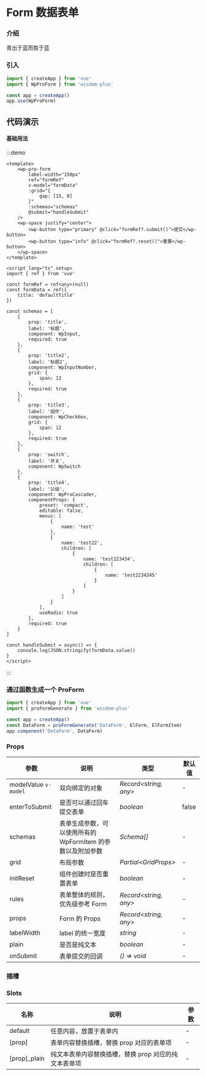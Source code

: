 <script lang="ts" setup>
import { WpInput, WpCheckbox, WpInputNumber, WpProCascader, WpSwitch } from '@wisdom-plus/components'
</script>

# Form 数据表单

### 介绍

青出于蓝而胜于蓝

### 引入

```js
import { createApp } from 'vue'
import { WpProForm } from 'wisdom-plus'

const app = createApp()
app.use(WpProForm)
```

## 代码演示

#### 基础用法

:::demo
```vue
<template>
    <wp-pro-form
        label-width="150px"
        ref="formRef"
        v-model="formData"
        :grid="{
            gap: [15, 0]
        }"
        :schemas="schemas"
        @submit="handleSubmit"
    />
    <wp-space justify="center">
        <wp-button type="primary" @click="formRef?.submit()">提交</wp-button>
        <wp-button type="info" @click="formRef?.reset()">重置</wp-button>
    </wp-space>
</template>

<script lang="ts" setup>
import { ref } from 'vue'

const formRef = ref<any>(null)
const formData = ref({
    title: 'defaultTitle'
})

const schemas = [
    {
        prop: 'title',
        label: '标题',
        component: WpInput,
        required: true
    },
    {
        prop: 'title2',
        label: '标题2',
        component: WpInputNumber,
        grid: {
            span: 12
        },
        required: true
    },
    {
        prop: 'title3',
        label: '组件',
        component: WpCheckbox,
        grid: {
            span: 12
        },
        required: true
    },
    {
        prop: 'switch',
        label: '开关',
        component: WpSwitch
    },
    {
        prop: 'title4',
        label: '父级',
        component: WpProCascader,
        componentProps: {
            preset: 'compact',
            editable: false,
            menus: [
                {
                    name: 'test'
                },
                {
                    name: 'test22',
                    children: [
                        {
                            name: 'test223434',
                            children: [
                                {
                                    name: 'test2234345'
                                }
                            ]
                        }
                    ]
                }
            ],
            useRadio: true
        },
        required: true
    }
]

const handleSubmit = async() => {
    console.log(JSON.stringify(formData.value))
}
</script>
```
:::

### 通过函数生成一个 ProForm

```js
import { createApp } from 'vue'
import { proFormGenerate } from 'wisdom-plus'

const app = createApp()
const DataForm = proFormGenerate('DataForm', ElForm, ElFormItem)
app.component('DataForm', DataForm)
```

### Props

| 参数      | 说明                                          | 类型                                                                  | 默认值                |
| --------- |---------------------------------------------|---------------------------------------------------------------------|--------------------|
| modelValue `v-model` | 双向绑定的对象       | _Record\<string, any>_                                                      | -                  |
| enterToSubmit   | 是否可以通过回车提交表单                  | _boolean_                                                            | false                  |
| schemas | 表单生成参数，可以使用所有的 WpFormItem 的参数以及附加参数                                     | _Schema[]_                                                           | -                  |
| grid | 布局参数 | _Partial\<GridProps>_ | - |
| initReset | 组件创建时是否重置表单 | _boolean_ | - |
| rules | 表单整体的规则，优先级参考 Form | _Record\<string, any>_ | - |
| props | Form 的 Props | _Record\<string, any>_ | - |
| labelWidth | label 的统一宽度 | _string_ | - |
| plain | 是否是纯文本 | _boolean_ | - |
| onSubmit | 表单提交的回调 | _() => void_ | - |


### 插槽

### Slots

| 名称    | 说明     | 参数 |
| ------- | -------- | --- |
| default | 任意内容，放置于表单内 | - |
| [prop] | 表单内容替换插槽，替换 prop 对应的表单项 | - |
| [prop]\_plain | 纯文本表单内容替换插槽，替换 prop 对应的纯文本表单项 | - |